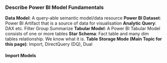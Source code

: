 ### Describe Power BI Model Fundamentals ### 

**Data Model**: A query-able semantic model/data resource
**Power BI Dataset**: Power BI Artifact that is a source of data for visualisation
**Analytic Query**: DAX etc. Filter Group Summarize
**Tabular Model**: A Power BI Tabular Model consists of one or more tables
**Star Schema**: Fact table and many dim tables relationship. We know what it is.
**Table Storage Mode (Main Topic for this page)**: Import, DirectQuery (DQ), Dual

#### Import Models ####
